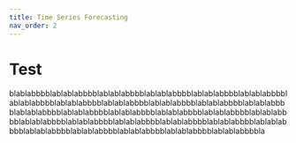 ```yaml
---
title: Time Series Forecasting
nav_order: 2
---
```


# Test

blablabbbblablablabbbblablablabbbblablablabbbblablablabbbblablablabbbblablablabbbblablablabbbblablablabbbblablablabbbblablablabbbblablablabbbblablablabbbblablablabbbblablablabbbblablablabbbblablablabbbblablablabbbblablablabbbblablablabbbblablablabbbblablablabbbblablablabbbblablablabbbblablablabbbblablablabbbblablablabbbblablablabbbblablablabbbbla